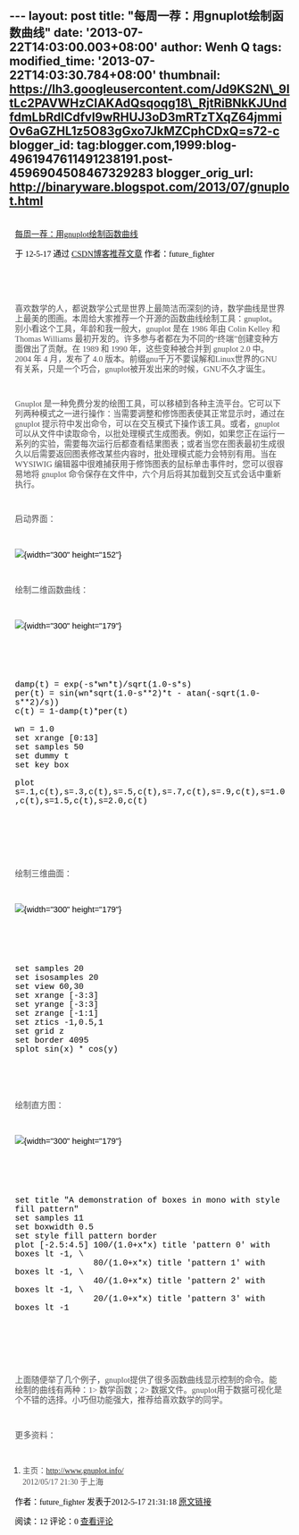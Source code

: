 --- layout: post title: "每周一荐：用gnuplot绘制函数曲线" date:
'2013-07-22T14:03:00.003+08:00' author: Wenh Q tags: modified\_time:
'2013-07-22T14:03:30.784+08:00' thumbnail:
https://lh3.googleusercontent.com/Jd9KS2N\_9ItLc2PAVWHzCIAKAdQsqoqg18\_RjtRiBNkKJUndfdmLbRdlCdfvI9wRHUJ3oD3mRTzTXqZ64jmmiOv6aGZHL1z5O83gGxo7JkMZCphCDxQ=s72-c
blogger\_id:
tag:blogger.com,1999:blog-4961947611491238191.post-4596904508467329283
blogger\_orig\_url: http://binaryware.blogspot.com/2013/07/gnuplot.html
---

<div
style="color: black; direction: ltr; font-family: &quot;Arial&quot;; font-size: 11pt; margin-bottom: 0; margin-left: 7.5pt; margin-right: 7.5pt; margin-top: 0; padding: 0;">

<span
style="color: #0000ee; font-family: &quot;Verdana&quot;; text-decoration: underline;">[\
每周一荐：用gnuplot绘制函数曲线](http://blog.csdn.net/future_fighter/article/details/7577930)</span>

</div>

<div
style="color: black; direction: ltr; font-family: &quot;Arial&quot;; font-size: 11pt; margin-bottom: 0; margin-left: 7.5pt; margin-right: 7.5pt; margin-top: 0; padding-bottom: 8pt; padding-left: 0; padding-right: 0; padding-top: 0;">

<span style="font-family: &quot;Verdana&quot;;">于 12-5-17 通过
</span><span
style="color: #0000ee; font-family: &quot;Verdana&quot;; text-decoration: underline;">[CSDN博客推荐文章](http://blog.csdn.net/)</span><span
style="font-family: &quot;Verdana&quot;;"> 作者：future\_fighter</span>

</div>

<div
style="color: black; direction: ltr; font-family: &quot;Arial&quot;; font-size: 11pt; height: 11pt; margin-bottom: 0; margin-left: 7.5pt; margin-right: 7.5pt; margin-top: 0; padding-bottom: 7.5pt; padding-left: 0; padding-right: 0; padding-top: 0;">

<span style="font-family: &quot;Verdana&quot;;"></span>

</div>

<div
style="color: black; direction: ltr; font-family: &quot;Arial&quot;; font-size: 11pt; line-height: 1.2272727272727273; margin-bottom: 0; margin-left: 7.5pt; margin-right: 7.5pt; margin-top: 0; padding-bottom: 11.2pt; padding-left: 0; padding-right: 0; padding-top: 0;">

<span
style="color: #4d4d4f; font-family: &quot;Verdana&quot;;">喜欢数学的人，都说数学公式是世界上最简洁而深刻的诗，数学曲线是世界上最美的图画。本周给大家推荐一个开源的函数曲线绘制工具：gnuplot。别小看这个工具，年龄和我一般大，gnuplot
是在 1986 年由 Colin Kelley 和 Thomas Williams
最初开发的。许多参与者都在为不同的“终端”创建变种方面做出了贡献。在 1989
和 1990 年，这些变种被合并到 gnuplot 2.0 中。2004 年 4 月，发布了 4.0
版本。前缀gnu千万不要误解和Linux世界的GNU有关系，只是一个巧合，gnuplot被开发出来的时候，GNU不久才诞生。</span>

</div>

<div
style="color: black; direction: ltr; font-family: &quot;Arial&quot;; font-size: 11pt; line-height: 1.2272727272727273; margin-bottom: 0; margin-left: 7.5pt; margin-right: 7.5pt; margin-top: 0; padding-bottom: 11.2pt; padding-left: 0; padding-right: 0; padding-top: 0;">

<span style="color: #4d4d4f; font-family: &quot;Verdana&quot;;">Gnuplot
是一种免费分发的绘图工具，可以移植到各种主流平台。它可以下列两种模式之一进行操作：当需要调整和修饰图表使其正常显示时，通过在
gnuplot 提示符中发出命令，可以在交互模式下操作该工具。或者，gnuplot
可以从文件中读取命令，以批处理模式生成图表。例如，如果您正在运行一系列的实验，需要每次运行后都查看结果图表；或者当您在图表最初生成很久以后需要返回图表修改某些内容时，批处理模式能力会特别有用。当在
WYSIWIG 编辑器中很难捕获用于修饰图表的鼠标单击事件时，您可以很容易地将
gnuplot
命令保存在文件中，六个月后将其加载到交互式会话中重新执行。</span>

</div>

<div
style="color: black; direction: ltr; font-family: &quot;Arial&quot;; font-size: 11pt; line-height: 1.2272727272727273; margin-bottom: 0; margin-left: 7.5pt; margin-right: 7.5pt; margin-top: 0; padding-bottom: 11.2pt; padding-left: 0; padding-right: 0; padding-top: 0;">

<span
style="color: #4d4d4f; font-family: &quot;Verdana&quot;;">启动界面：</span>

</div>

<div
style="color: black; direction: ltr; font-family: &quot;Arial&quot;; font-size: 11pt; line-height: 1.2272727272727273; margin-bottom: 0; margin-left: 7.5pt; margin-right: 7.5pt; margin-top: 0; padding-bottom: 11.2pt; padding-left: 0; padding-right: 0; padding-top: 0;">

![](https://lh3.googleusercontent.com/Jd9KS2N_9ItLc2PAVWHzCIAKAdQsqoqg18_RjtRiBNkKJUndfdmLbRdlCdfvI9wRHUJ3oD3mRTzTXqZ64jmmiOv6aGZHL1z5O83gGxo7JkMZCphCDxQ){width="300"
height="152"}

</div>

<div
style="color: black; direction: ltr; font-family: &quot;Arial&quot;; font-size: 11pt; line-height: 1.2272727272727273; margin-bottom: 0; margin-left: 7.5pt; margin-right: 7.5pt; margin-top: 0; padding-bottom: 11.2pt; padding-left: 0; padding-right: 0; padding-top: 0;">

<span
style="color: #4d4d4f; font-family: &quot;Verdana&quot;;">绘制二维函数曲线：</span>

</div>

<div
style="color: black; direction: ltr; font-family: &quot;Arial&quot;; font-size: 11pt; line-height: 1.2272727272727273; margin-bottom: 0; margin-left: 7.5pt; margin-right: 7.5pt; margin-top: 0; padding-bottom: 11.2pt; padding-left: 0; padding-right: 0; padding-top: 0;">

![](https://lh3.googleusercontent.com/G0tnhAg0D6d3ytjQtGjz9cOjayGbDro88aXu8zm84c1j6EFfrdRhUy46XRpMpxCvb7Ki4zk4NC40UgwAgOwhaNv07kT1jJheueIPiTJ7bXvOlQ3XM7A){width="300"
height="179"}

</div>

<div
style="color: black; direction: ltr; font-family: &quot;Arial&quot;; font-size: 11pt; height: 11pt; line-height: 1.2272727272727273; margin-bottom: 0; margin-left: 7.5pt; margin-right: 7.5pt; margin-top: 0; padding-bottom: 11.2pt; padding-left: 0; padding-right: 0; padding-top: 0;">

<span style="color: #4d4d4f; font-family: &quot;Verdana&quot;;"></span>

</div>

<div
style="color: black; direction: ltr; font-family: &quot;Arial&quot;; font-size: 11pt; margin-bottom: 0; margin-left: 7.5pt; margin-right: 7.5pt; margin-top: 0; padding: 0;">

<span style="font-family: &quot;Courier New&quot;;">damp(t) =
exp(-s\*wn\*t)/sqrt(1.0-s\*s)\
per(t) = sin(wn\*sqrt(1.0-s\*\*2)\*t - atan(-sqrt(1.0-s\*\*2)/s))\
c(t) = 1-damp(t)\*per(t)\
\
wn = 1.0\
set xrange \[0:13\]\
set samples 50\
set dummy t\
set key box\
\
plot
s=.1,c(t),s=.3,c(t),s=.5,c(t),s=.7,c(t),s=.9,c(t),s=1.0,c(t),s=1.5,c(t),s=2.0,c(t)</span>

</div>

<div
style="color: black; direction: ltr; font-family: &quot;Arial&quot;; font-size: 11pt; height: 11pt; margin-bottom: 0; margin-left: 7.5pt; margin-right: 7.5pt; margin-top: 0; padding: 0;">

<span style="font-family: &quot;Courier New&quot;;"></span>

</div>

<div
style="color: black; direction: ltr; font-family: &quot;Arial&quot;; font-size: 11pt; height: 11pt; margin-bottom: 0; margin-left: 7.5pt; margin-right: 7.5pt; margin-top: 0; padding: 0;">

<span style="font-family: &quot;Courier New&quot;;"></span>

</div>

<div
style="color: black; direction: ltr; font-family: &quot;Arial&quot;; font-size: 11pt; height: 11pt; margin-bottom: 0; margin-left: 7.5pt; margin-right: 7.5pt; margin-top: 0; padding-bottom: 7.5pt; padding-left: 0; padding-right: 0; padding-top: 0;">

<span style="font-family: &quot;Courier New&quot;;"></span>

</div>

<div
style="color: black; direction: ltr; font-family: &quot;Arial&quot;; font-size: 11pt; line-height: 1.2272727272727273; margin-bottom: 0; margin-left: 7.5pt; margin-right: 7.5pt; margin-top: 0; padding-bottom: 11.2pt; padding-left: 0; padding-right: 0; padding-top: 0;">

<span
style="color: #4d4d4f; font-family: &quot;Verdana&quot;;">绘制三维曲面：</span>

</div>

<div
style="color: black; direction: ltr; font-family: &quot;Arial&quot;; font-size: 11pt; line-height: 1.2272727272727273; margin-bottom: 0; margin-left: 7.5pt; margin-right: 7.5pt; margin-top: 0; padding-bottom: 11.2pt; padding-left: 0; padding-right: 0; padding-top: 0;">

![](https://lh6.googleusercontent.com/rSiK-qSEqLqV1kaIQKE56NgNXh3SA_0FGSOz0Yw7tB4FZUCLJm8FIzCycOOxcu2IJLxBhU5Gs3Nlcee_6Fo_rEgvCdlfcdom_pnHhp-jkXwxz89FQzo){width="300"
height="179"}

</div>

<div
style="color: black; direction: ltr; font-family: &quot;Arial&quot;; font-size: 11pt; height: 11pt; line-height: 1.2272727272727273; margin-bottom: 0; margin-left: 7.5pt; margin-right: 7.5pt; margin-top: 0; padding-bottom: 11.2pt; padding-left: 0; padding-right: 0; padding-top: 0;">

<span style="color: #4d4d4f; font-family: &quot;Verdana&quot;;"></span>

</div>

<div
style="color: black; direction: ltr; font-family: &quot;Arial&quot;; font-size: 11pt; margin-bottom: 0; margin-left: 7.5pt; margin-right: 7.5pt; margin-top: 0; padding: 0;">

<span style="font-family: &quot;Courier New&quot;;">set samples 20\
set isosamples 20\
set view 60,30\
set xrange \[-3:3\]\
set yrange \[-3:3\]\
set zrange \[-1:1\]\
set ztics -1,0.5,1\
set grid z\
set border 4095\
splot sin(x) \* cos(y)</span>

</div>

<div
style="color: black; direction: ltr; font-family: &quot;Arial&quot;; font-size: 11pt; height: 11pt; margin-bottom: 0; margin-left: 7.5pt; margin-right: 7.5pt; margin-top: 0; padding: 0;">

<span style="font-family: &quot;Courier New&quot;;"></span>

</div>

<div
style="color: black; direction: ltr; font-family: &quot;Arial&quot;; font-size: 11pt; height: 11pt; margin-bottom: 0; margin-left: 7.5pt; margin-right: 7.5pt; margin-top: 0; padding-bottom: 7.5pt; padding-left: 0; padding-right: 0; padding-top: 0;">

<span style="font-family: &quot;Courier New&quot;;"></span>

</div>

<div
style="color: black; direction: ltr; font-family: &quot;Arial&quot;; font-size: 11pt; line-height: 1.2272727272727273; margin-bottom: 0; margin-left: 7.5pt; margin-right: 7.5pt; margin-top: 0; padding-bottom: 11.2pt; padding-left: 0; padding-right: 0; padding-top: 0;">

<span
style="color: #4d4d4f; font-family: &quot;Verdana&quot;;">绘制直方图：</span>

</div>

<div
style="color: black; direction: ltr; font-family: &quot;Arial&quot;; font-size: 11pt; line-height: 1.2272727272727273; margin-bottom: 0; margin-left: 7.5pt; margin-right: 7.5pt; margin-top: 0; padding-bottom: 11.2pt; padding-left: 0; padding-right: 0; padding-top: 0;">

![](https://lh4.googleusercontent.com/su6JXxZpJ2lzS2LjPf-P_xAMfJlEg64_KPpkCb5GzkjUoNE8EaMW_2UaanQjx4JiAg4_cmlaIEwHe6W8iTTU0pyN6_uqqwmgaftyc7vn7IHsPvNo0tg){width="300"
height="179"}

</div>

<div
style="color: black; direction: ltr; font-family: &quot;Arial&quot;; font-size: 11pt; height: 11pt; line-height: 1.2272727272727273; margin-bottom: 0; margin-left: 7.5pt; margin-right: 7.5pt; margin-top: 0; padding-bottom: 11.2pt; padding-left: 0; padding-right: 0; padding-top: 0;">

<span style="color: #4d4d4f; font-family: &quot;Verdana&quot;;"></span>

</div>

<div
style="color: black; direction: ltr; font-family: &quot;Arial&quot;; font-size: 11pt; margin-bottom: 0; margin-left: 7.5pt; margin-right: 7.5pt; margin-top: 0; padding: 0;">

<span style="font-family: &quot;Courier New&quot;;">set title "A
demonstration of boxes in mono with style fill pattern"\
set samples 11\
set boxwidth 0.5\
set style fill pattern border\
plot \[-2.5:4.5\] 100/(1.0+x\*x) title 'pattern 0' with boxes lt -1, \\\
                80/(1.0+x\*x) title 'pattern 1' with boxes lt -1, \\\
                40/(1.0+x\*x) title 'pattern 2' with boxes lt -1, \\\
                20/(1.0+x\*x) title 'pattern 3' with boxes lt -1</span>

</div>

<div
style="color: black; direction: ltr; font-family: &quot;Arial&quot;; font-size: 11pt; height: 11pt; margin-bottom: 0; margin-left: 7.5pt; margin-right: 7.5pt; margin-top: 0; padding: 0;">

<span style="font-family: &quot;Courier New&quot;;"></span>

</div>

<div
style="color: black; direction: ltr; font-family: &quot;Arial&quot;; font-size: 11pt; height: 11pt; margin-bottom: 0; margin-left: 7.5pt; margin-right: 7.5pt; margin-top: 0; padding: 0;">

<span style="font-family: &quot;Courier New&quot;;"></span>

</div>

<div
style="color: black; direction: ltr; font-family: &quot;Arial&quot;; font-size: 11pt; height: 11pt; margin-bottom: 0; margin-left: 7.5pt; margin-right: 7.5pt; margin-top: 0; padding-bottom: 7.5pt; padding-left: 0; padding-right: 0; padding-top: 0;">

<span style="font-family: &quot;Courier New&quot;;"></span>

</div>

<div
style="color: black; direction: ltr; font-family: &quot;Arial&quot;; font-size: 11pt; line-height: 1.2272727272727273; margin-bottom: 0; margin-left: 7.5pt; margin-right: 7.5pt; margin-top: 0; padding-bottom: 11.2pt; padding-left: 0; padding-right: 0; padding-top: 0;">

<span
style="color: #4d4d4f; font-family: &quot;Verdana&quot;;">上面随便举了几个例子，gnuplot提供了很多函数曲线显示控制的命令。能绘制的曲线有两种：1&gt;
数学函数；2&gt;
数据文件。gnuplot用于数据可视化是个不错的选择。小巧但功能强大，推荐给喜欢数学的同学。</span>

</div>

<div
style="color: black; direction: ltr; font-family: &quot;Arial&quot;; font-size: 11pt; line-height: 1.2272727272727273; margin-bottom: 0; margin-left: 7.5pt; margin-right: 7.5pt; margin-top: 0; padding-bottom: 11.2pt; padding-left: 0; padding-right: 0; padding-top: 0;">

<span
style="color: #4d4d4f; font-family: &quot;Verdana&quot;;">更多资料：</span>

</div>

1.  <span
    style="color: #4d4d4f; font-family: &quot;Verdana&quot;;">主页：</span><span
    style="color: #0e73b8; font-family: &quot;Verdana&quot;; text-decoration: underline;"><http://www.gnuplot.info/></span>\
    <span
    style="color: #4d4d4f; font-family: &quot;Verdana&quot;;">2012/05/17
    21:30 于上海</span>

<div
style="color: black; direction: ltr; font-family: &quot;Arial&quot;; font-size: 11pt; margin-bottom: 0; margin-left: 7.5pt; margin-right: 7.5pt; margin-top: 0; padding: 0;">

<span style="font-family: &quot;Verdana&quot;;">作者：future\_fighter
发表于2012-5-17 21:31:18 </span><span
style="color: #0000ee; font-family: &quot;Verdana&quot;; text-decoration: underline;">[原文链接](http://blog.csdn.net/future_fighter/article/details/7577930)</span>

</div>

<div
style="color: black; direction: ltr; font-family: &quot;Arial&quot;; font-size: 11pt; margin-bottom: 0; margin-left: 7.5pt; margin-right: 7.5pt; margin-top: 0; padding: 0;">

<span style="font-family: &quot;Verdana&quot;;">阅读：12 评论：0
</span><span
style="color: #0000ee; font-family: &quot;Verdana&quot;; text-decoration: underline;">[查看评论](http://blog.csdn.net/future_fighter/article/details/7577930#comments)</span>

</div>
